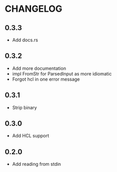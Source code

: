 # CHANGELOG

## 0.3.3

* Add docs.rs

## 0.3.2

* Add more documentation
* impl FromStr for ParsedInput as more idiomatic
* Forgot hcl in one error message

## 0.3.1

* Strip binary

## 0.3.0

* Add HCL support

## 0.2.0

* Add reading from stdin
